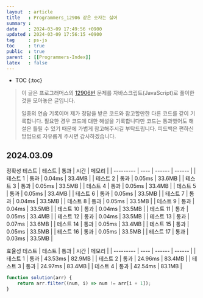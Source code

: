 ```yaml
---
layout  : article
title   : Programmers_12906 같은 숫자는 싫어
summary : 
date    : 2024-03-09 17:49:56 +0900
updated : 2024-03-09 17:56:15 +0900
tag     : ps-js
toc     : true
public  : true
parent  : [[Programmers-Index]]
latex   : false
---
```

* TOC
{:toc}

> 이 글은 프로그래머스의 [12906번](https://programmers.co.kr/learn/courses/30/lessons/12906) 문제를 자바스크립트(JavaScript)로 풀이한 것을 모아놓은 글입니다.
>
> 일종의 연습 기록이며 제가 정답을 받은 코드와 참고할만한 다른 코드를 같이 기록합니다. 필요한 경우 코드에 대한 해설을 기록합니다만 코드는 통과했어도 해설은 틀릴 수 있기 때문에 가볍게 참고해주시길 부탁드립니다. 피드백은 편하신 방법으로 자유롭게 주시면 감사하겠습니다.

## 2024.03.09

정확성  테스트
| 테스트    | 통과 | 시간   | 메모리 |
| --------- | ---- | ------ | ------ |
| 테스트 1  | 통과 | 0.04ms | 33.4MB |
| 테스트 2  | 통과 | 0.05ms | 33.6MB |
| 테스트 3  | 통과 | 0.05ms | 33.5MB |
| 테스트 4  | 통과 | 0.05ms | 33.4MB |
| 테스트 5  | 통과 | 0.05ms | 33.4MB |
| 테스트 6  | 통과 | 0.05ms | 33.5MB |
| 테스트 7  | 통과 | 0.04ms | 33.5MB |
| 테스트 8  | 통과 | 0.05ms | 33.5MB |
| 테스트 9  | 통과 | 0.04ms | 33.5MB |
| 테스트 10 | 통과 | 0.04ms | 33.5MB |
| 테스트 11 | 통과 | 0.05ms | 33.4MB |
| 테스트 12 | 통과 | 0.04ms | 33.5MB |
| 테스트 13 | 통과 | 0.07ms | 33.6MB |
| 테스트 14 | 통과 | 0.05ms | 33.4MB |
| 테스트 15 | 통과 | 0.05ms | 33.5MB |
| 테스트 16 | 통과 | 0.05ms | 33.5MB |
| 테스트 17 | 통과 | 0.03ms | 33.5MB |

효율성  테스트
| 테스트    | 통과 | 시간    | 메모리 |
| --------- | ---- | ------  | ------ |
| 테스트 1  | 통과 | 43.53ms | 82.9MB |
| 테스트 2  | 통과 | 24.96ms | 83.4MB |
| 테스트 3  | 통과 | 24.97ms | 83.4MB |
| 테스트 4  | 통과 | 42.54ms | 83.1MB |

```js
function solution(arr) {
    return arr.filter((num, i) => num != arr[i + 1]);
}
```
